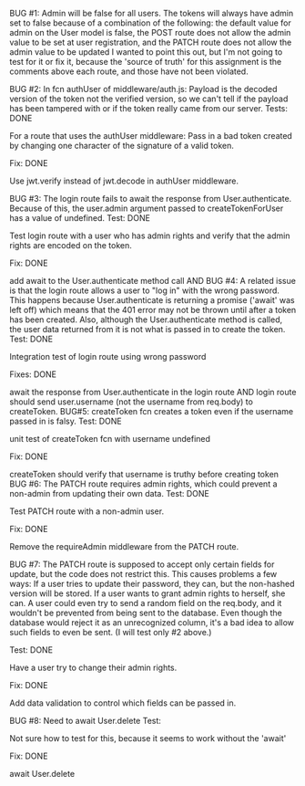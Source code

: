 BUG #1: Admin will be false for all users. The tokens will always have admin set to false because of a combination of the following:
the default value for admin on the User model is false,
the POST route does not allow the admin value to be set at user registration, and
the PATCH route does not allow the admin value to be updated
I wanted to point this out, but I'm not going to test for it or fix it, because the 'source of truth' for this assignment is the comments above each route, and those have not been violated.

BUG #2: In fcn authUser of middleware/auth.js: Payload is the decoded version of the token not the verified version, so we can't tell if the payload has been tampered with or if the token really came from our server.
Tests: DONE

For a route that uses the authUser middleware: Pass in a bad token created by changing one character of the signature of a valid token.

Fix: DONE

Use jwt.verify instead of jwt.decode in authUser middleware.

BUG #3: The login route fails to await the response from User.authenticate. Because of this, the user.admin argument passed to createTokenForUser has a value of undefined.
Test: DONE

Test login route with a user who has admin rights and verify that the admin rights are encoded on the token.

Fix: DONE

add await to the User.authenticate method call AND
BUG #4: A related issue is that the login route allows a user to "log in" with the wrong password. This happens because User.authenticate is returning a promise ('await' was left off) which means that the 401 error may not be thrown until after a token has been created. Also, although the User.authenticate method is called, the user data returned from it is not what is passed in to create the token.
Test: DONE

Integration test of login route using wrong password

Fixes: DONE

await the response from User.authenticate in the login route AND
login route should send user.username (not the username from req.body) to createToken.
BUG#5: createToken fcn creates a token even if the username passed in is falsy.
Test: DONE

unit test of createToken fcn with username undefined

Fix: DONE

createToken should verify that username is truthy before creating token
BUG #6: The PATCH route requires admin rights, which could prevent a non-admin from updating their own data.
Test: DONE

Test PATCH route with a non-admin user.

Fix: DONE

Remove the requireAdmin middleware from the PATCH route.

BUG #7: The PATCH route is supposed to accept only certain fields for update, but the code does not restrict this. This causes problems a few ways:
If a user tries to update their password, they can, but the non-hashed version will be stored.
If a user wants to grant admin rights to herself, she can.
A user could even try to send a random field on the req.body, and it wouldn't be prevented from being sent to the database. Even though the database would reject it as an unrecognized column, it's a bad idea to allow such fields to even be sent.
(I will test only #2 above.)

Test: DONE

Have a user try to change their admin rights.

Fix: DONE

Add data validation to control which fields can be passed in.

BUG #8: Need to await User.delete
Test:

Not sure how to test for this, because it seems to work without the 'await'

Fix: DONE

await User.delete